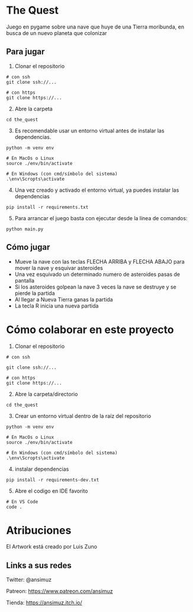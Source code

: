 # The Quest

Juego en pygame sobre una nave que huye de una Tierra moribunda, en busca de un nuevo planeta que colonizar

## Para jugar
1. Clonar el repositorio
```
# con ssh
git clone ssh://...

# con https
git clone https://...
```

2. Abre la carpeta
```
cd the_quest
```

3. Es recomendable usar un entorno virtual antes de instalar las dependencias.
```
python -m venv env

# En MacOs o Linux
source ./env/bin/activate

# En Windows (con cmd/símbolo del sistema)
.\env\Scropts\activate
```

4. Una vez creado y activado el entorno virtual, ya puedes instalar las dependencias
```
pip install -r requirements.txt
```

5. Para arrancar el juego basta con ejecutar desde la línea de comandos:

```
python main.py
```

## Cómo jugar

- Mueve la nave con las teclas FLECHA ARRIBA y FLECHA ABAJO para mover la nave y esquivar asteroides
- Una vez esquivado un determinado numero de asteroides pasas de pantalla
- Si los asteroides golpean la nave 3 veces la nave se destruye y se pierde la partida
- Al llegar a Nueva Tierra ganas la partida
- La tecla R inicia una nueva partida

# Cómo colaborar en este proyecto
1. Clonar el repositorio

```
# con ssh

git clone ssh://...

# con https
git clone https://...
```

2. Abre la carpeta/directorio
```
cd the_quest
```

3. Crear un entorno virtual dentro de la raíz del repositorio
```
python -m venv env

# En MacOs o Linux
source ./env/bin/activate

# En Windows (con cmd/símbolo del sistema)
.\env\Scropts\activate
```

4. instalar dependencias
```
pip install -r requirements-dev.txt
```

5. Abre el codigo en IDE favorito
```
# En VS Code
code .
```

# Atribuciones

El Artwork está creado por Luis Zuno

## Links a sus redes

Twitter: @ansimuz

Patreon: https://www.patreon.com/ansimuz

Tienda: https://ansimuz.itch.io/
